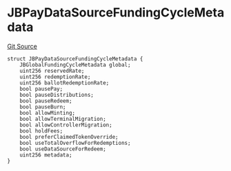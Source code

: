 # JBPayDataSourceFundingCycleMetadata
[Git Source](https://github.com/jbx-protocol/juice-721-delegate/blob/2d5cc8b5e5fa5f9438288f074222da0ada454156/contracts/structs/JBPayDataSourceFundingCycleMetadata.sol)


```solidity
struct JBPayDataSourceFundingCycleMetadata {
    JBGlobalFundingCycleMetadata global;
    uint256 reservedRate;
    uint256 redemptionRate;
    uint256 ballotRedemptionRate;
    bool pausePay;
    bool pauseDistributions;
    bool pauseRedeem;
    bool pauseBurn;
    bool allowMinting;
    bool allowTerminalMigration;
    bool allowControllerMigration;
    bool holdFees;
    bool preferClaimedTokenOverride;
    bool useTotalOverflowForRedemptions;
    bool useDataSourceForRedeem;
    uint256 metadata;
}
```


